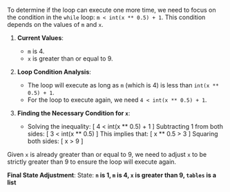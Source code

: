 To determine if the loop can execute one more time, we need to focus on the condition in the `while` loop: `m < int(x ** 0.5) + 1`. This condition depends on the values of `m` and `x`.

1. **Current Values**:
   - `m` is 4.
   - `x` is greater than or equal to 9.

2. **Loop Condition Analysis**:
   - The loop will execute as long as `m` (which is 4) is less than `int(x ** 0.5) + 1`.
   - For the loop to execute again, we need `4 < int(x ** 0.5) + 1`.

3. **Finding the Necessary Condition for `x`**:
   - Solving the inequality:
     \[
     4 < int(x ** 0.5) + 1
     \]
     Subtracting 1 from both sides:
     \[
     3 < int(x ** 0.5)
     \]
     This implies that:
     \[
     x ** 0.5 > 3
     \]
     Squaring both sides:
     \[
     x > 9
     \]

Given `x` is already greater than or equal to 9, we need to adjust `x` to be strictly greater than 9 to ensure the loop will execute again.

**Final State Adjustment**:
State: **`n` is 1, `m` is 4, `x` is greater than 9, `tables` is a list**